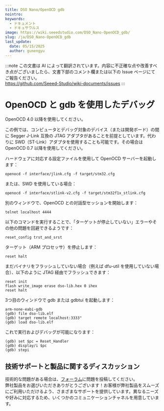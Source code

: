 ```yaml
---
title: DSO Nano/OpenOCD gdb
nointro:
keywords:
  - ドキュメント
  - ドキュサウルス
image: https://wiki.seeedstudio.com/DSO_Nano-OpenOCD_gdb/
slug: /ja/DSO_Nano-OpenOCD_gdb
last_update:
  date: 05/15/2025
  author: gunengyu
---
```

:::note
この文書は AI によって翻訳されています。内容に不正確な点や改善すべき点がございましたら、文書下部のコメント欄または以下の Issue ページにてご報告ください。  
https://github.com/Seeed-Studio/wiki-documents/issues
:::

# OpenOCD と gdb を使用したデバッグ

OpenOCD 4.0 以降を使用してください。

この例では、コンピュータとデバッグ対象のデバイス（または開発ボード）の間に Segger J-Link 互換の JTAG アダプタがあることを前提としています。代わりに SWD（ST-Link）アダプタを使用することも可能です。その場合は OpenOCD 0.7 以降を使用してください。

ハードウェアに対応する設定ファイルを使用して OpenOCD サーバーを起動します：
```
openocd -f interface/jlink.cfg -f target/stm32.cfg
```

または、SWD を使用している場合：
```
openocd -f interface/stlink-v2.cfg -f target/stm32f1x_stlink.cfg
```

別のウィンドウで、OpenOCD との対話型セッションを開始します：
```
telnet localhost 4444
```

以下のコマンドを実行することで、「ターゲットが停止していない」エラーやその他の問題を回避できるようです：
```
reset_config trst_and_srst
```

ターゲット（ARM プロセッサ）を停止します：
```
reset halt
```

まだバイナリをフラッシュしていない場合（例えば dfu-util を使用していない場合）、以下のように JTAG 経由でフラッシュできます：
```
reset init
flash write_image erase dso-lib.hex 0 ihex
reset halt
```

3つ目のウィンドウで gdb または gdbtui を起動します：
```
arm-none-eabi-gdb
(gdb) file dso-lib.elf
(gdb) target remote localhost:3333"
(gdb) load dso-lib.elf
```

これで実行およびデバッグが可能になります：
```
(gdb) set $pc = Reset_Handler
(gdb) display/i $pc
(gdb) stepi
```

## 技術サポートと製品に関するディスカッション
技術的な問題がある場合は、[フォーラム](http://forum.seeedstudio.com/)に問題を投稿してください。  
弊社製品をお選びいただきありがとうございます！お客様が弊社製品をスムーズにご利用いただけるよう、さまざまなサポートを提供しています。異なるニーズや好みに対応するため、いくつかのコミュニケーションチャネルを用意しています。

<div class="button_tech_support_container">
<a href="https://forum.seeedstudio.com/" class="button_forum"></a> 
<a href="https://www.seeedstudio.com/contacts" class="button_email"></a>
</div>

<div class="button_tech_support_container">
<a href="https://discord.gg/eWkprNDMU7" class="button_discord"></a> 
<a href="https://github.com/Seeed-Studio/wiki-documents/discussions/69" class="button_discussion"></a>
</div>